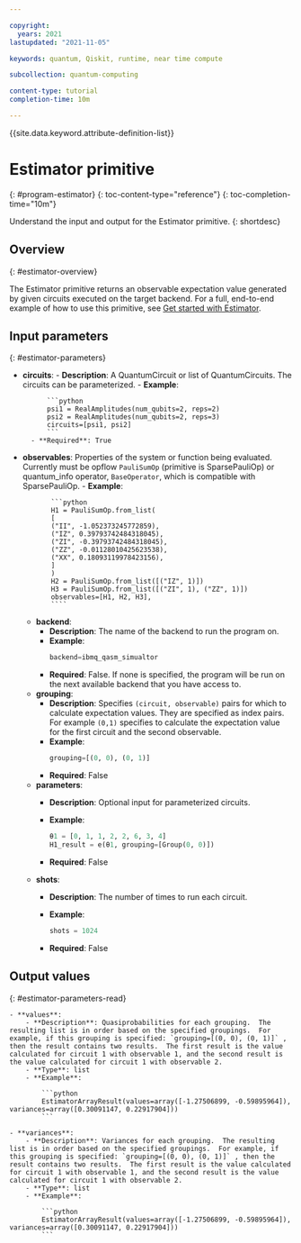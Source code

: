 ```yaml
---

copyright:
  years: 2021
lastupdated: "2021-11-05"

keywords: quantum, Qiskit, runtime, near time compute

subcollection: quantum-computing

content-type: tutorial
completion-time: 10m

---
```


{{site.data.keyword.attribute-definition-list}}

# Estimator primitive
{: #program-estimator}
{: toc-content-type="reference"}
{: toc-completion-time="10m"}

Understand the input and output for the Estimator primitive.
{: shortdesc}

## Overview
{: #estimator-overview}

The Estimator primitive returns an observable expectation value generated by given circuits executed on the target backend.  For a full, end-to-end example of how to use this primitive, see [Get started with Estimator](/docs/quantum-computing?topic=quantum-computing-example-estimator).

## Input parameters
{: #estimator-parameters}

- **circuits**:
       - **Description**: A QuantumCircuit or list of QuantumCircuits. The circuits can be parameterized.
        - **Example**:

            ```python
            psi1 = RealAmplitudes(num_qubits=2, reps=2)
            psi2 = RealAmplitudes(num_qubits=2, reps=3)
            circuits=[psi1, psi2]          
            ```
        - **Required**: True
- **observables**: Properties of the system or function being evaluated.  Currently must be opflow `PauliSumOp` (primitive is SparsePauliOp) or quantum_info operator, `BaseOperator`, which is compatible with SparsePauliOp.
        - **Example**:

             ```python
             H1 = PauliSumOp.from_list(
             [
             ("II", -1.052373245772859),
             ("IZ", 0.39793742484318045),
             ("ZI", -0.39793742484318045),
             ("ZZ", -0.01128010425623538),
             ("XX", 0.18093119978423156),
             ]
             )
             H2 = PauliSumOp.from_list([("IZ", 1)])
             H3 = PauliSumOp.from_list([("ZI", 1), ("ZZ", 1)])
             observables=[H1, H2, H3],
             ````

    - **backend**:
        - **Description**: The name of the backend to run the program on.
        - **Example**:
            ```python
            backend=ibmq_qasm_simualtor
            ```
        - **Required**: False.  If none is specified, the program will be run on the next available backend that you have access to.
    - **grouping**:
        - **Description**: Specifies `(circuit, observable)` pairs for which to calculate expectation values. They are specified as index pairs.  For example `(0,1)` specifies to calculate the expectation value for the first circuit and the second observable.
        - **Example**:
            ```python
            grouping=[(0, 0), (0, 1)]
            ```
        - **Required**: False
    - **parameters**:
        - **Description**: Optional input for parameterized circuits.
        - **Example**:

            ```python
            θ1 = [0, 1, 1, 2, 2, 6, 3, 4]
            H1_result = e(θ1, grouping=[Group(0, 0)])
            ```

        - **Required**: False
    - **shots**:
        - **Description**: The number of times to run each circuit.
        - **Example**:

            ```python
            shots = 1024
            ```

        - **Required**: False


## Output values
{: #estimator-parameters-read}

    - **values**:  
        - **Description**: Quasiprobabilities for each grouping.  The resulting list is in order based on the specified groupings.  For example, if this grouping is specified: `grouping=[(0, 0), (0, 1)]` , then the result contains two results.  The first result is the value calculated for circuit 1 with observable 1, and the second result is the value calculated for circuit 1 with observable 2.
        - **Type**: list
        - **Example**:

            ```python
            EstimatorArrayResult(values=array([-1.27506899, -0.59895964]), variances=array([0.30091147, 0.22917904]))
            ```

    - **variances**:  
        - **Description**: Variances for each grouping.  The resulting list is in order based on the specified groupings.  For example, if this grouping is specified: `grouping=[(0, 0), (0, 1)]` , then the result contains two results.  The first result is the value calculated for circuit 1 with observable 1, and the second result is the value calculated for circuit 1 with observable 2.
        - **Type**: list
        - **Example**:

            ```python
            EstimatorArrayResult(values=array([-1.27506899, -0.59895964]), variances=array([0.30091147, 0.22917904]))
            ```
